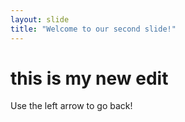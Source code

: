 ```yaml
---
layout: slide
title: "Welcome to our second slide!"
---
```

<h1>this is my new edit</h1>
Use the left arrow to go back!
    
